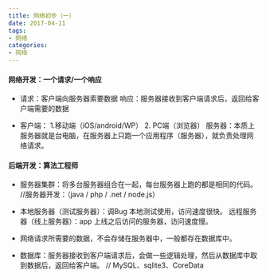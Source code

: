 ```yaml
---
title: 网络初步（一）
date: 2017-04-11
tags:
- 网络
categories:
- 网络
---
```

#### 网络开发：一个请求/一个响应

- 请求：客户端向服务器索要数据
 响应：服务器接收到客户端请求后，返回给客户端需要的数据

- 客户端： 1.移动端（iOS/android/WP） 2. PC端（浏览器）
服务器：本质上服务器就是台电脑，在服务器上只跑一个应用程序（服务器），就负责处理网络请求。

#### 后端开发：算法工程师
- 服务器集群：将多台服务器组合在一起，每台服务器上跑的都是相同的代码。
//服务器开发：（java / php / .net / node.js）

- 本地服务器（测试服务器）：调Bug 本地测试使用，访问速度很快。
远程服务器（线上服务器）：app 上线之后访问的服务器，访问速度慢。

- 网络请求所需要的数据，不会存储在服务器中，一般都存在数据库中。

- 数据库：服务器接收到客户端请求后，会做一些逻辑处理，然后从数据库中取到数据后，返回给客户端。
// MySQL、sqlite3、CoreData

